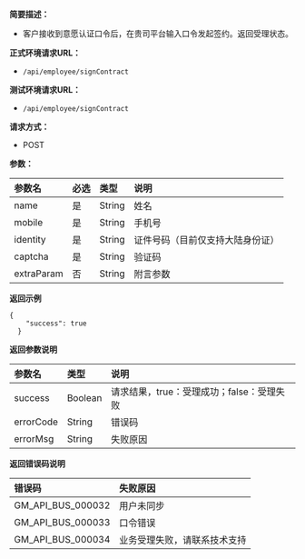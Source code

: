 **简要描述：**

* 客户接收到意愿认证口令后，在贵司平台输入口令发起签约。返回受理状态。

**正式环境请求URL：**

* `/api/employee/signContract`

**测试环境请求URL：**

* `/api/employee/signContract`

**请求方式：**

* POST

**参数：**

| 参数名 | 必选 | 类型 | 说明 |
| :--- | :--- | :--- | :--- |
| name | 是 | String | 姓名 |
| mobile | 是 | String | 手机号 |
| identity | 是 | String | 证件号码（目前仅支持大陆身份证） |
| captcha | 是 | String | 验证码 |
| extraParam | 否 | String | 附言参数 |

**返回示例**

```
{
    "success": true
  }
```

**返回参数说明**

| 参数名 | 类型 | 说明 |
| :--- | :--- | :--- |
| success | Boolean | 请求结果，true：受理成功；false：受理失败 |
| errorCode | String | 错误码 |
| errorMsg | String | 失败原因 |

**返回错误码说明**

| 错误码 | 失败原因 |
| :--- | :--- |
| GM\_API\_BUS\_000032 | 用户未同步 |
| GM\_API\_BUS\_000033 | 口令错误 |
| GM\_API\_BUS\_000034 | 业务受理失败，请联系技术支持 |




